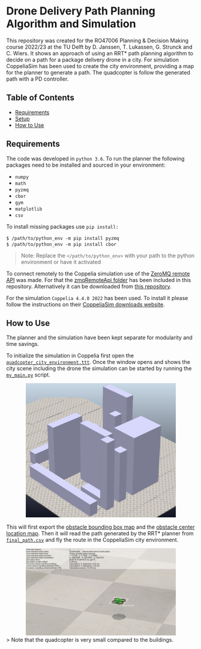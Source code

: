 # Drone Delivery Path Planning Algorithm and Simulation

This repository was created for the RO47006 Planning & Decision Making course 2022/23 at the TU Delft by D. Janssen, T. Lukassen, G. Strunck and C. Wiers. It shows an approach of using an RRT* path planning algorithm to decide on a path for a package delivery drone in a city. For simulation CoppeliaSim has been used to create the city environment, providing a map for the planner to generate a path. The quadcopter is follow the generated path with a PD controller.

## Table of Contents

- [Requirements](#requirements)
- [Setup](#setup)
- [How to Use](#howto)

## Requirements

The code was developed in ```python 3.6```.
To run the planner the following packages need to be installed and sourced in your environment:

- ```numpy```
- ```math```
- ```pyzmq```
- ```cbor```
- ```gym```
- ```matplotlib```
- ```csv```

To install missing packages use ```pip install:```
```
$ /path/to/python_env -m pip install pyzmq
$ /path/to/python_env -m pip install cbor
```
> Note: Replace the `</path/to/python_env>` with your path to the python environment or have it activated

To connect remotely to the Coppelia simulation use of the [ZeroMQ remote API](https://github.com/CoppeliaRobotics/zmqRemoteApi) was made. For that the [zmqRemoteApi folder](/zmqRemoteApi/) has been included in this repository. Alternatively it can be downloaded from [this repository](https://github.com/CoppeliaRobotics/zmqRemoteApi/tree/master/clients/python).

For the simulation ```Coppelia 4.4.0 2022``` has been used. To install it please follow the instructions on their [CoppeliaSim downloads website](https://www.coppeliarobotics.com/downloads).


## How to Use

The planner and the simulation have been kept separate for modularity and time savings. 

To initialize the simulation in Coppelia first open the [```quadcopter_city_environment.ttt```](/quadcopter_city_environment.ttt). Once the window opens and shows the city scene including the drone the simulation can be started by running the [```my_main.py```](/my_main.py) script. 

<center>
<img src="Images/city_environment.JPG" width="400" />
</center>

This will first export the [obstacle bounding box map](/bboxes_objects.csv) and the [obstacle center location map](/center_positions_objects.csv). Then it will read the path generated by the RRT* planner from [```final_path.csv```](/final_path.csv) and fly the route in the CoppeliaSim city environment.


<center>
<img src="Images/quad_image.JPG" width="400" />
</center>
> Note that the quadcopter is very small compared to the buildings.

